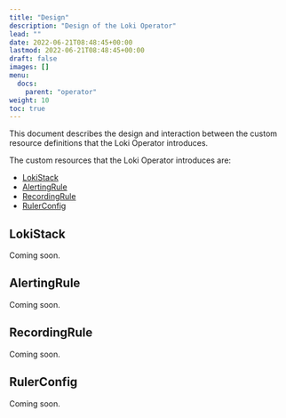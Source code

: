 ```yaml
---
title: "Design"
description: "Design of the Loki Operator"
lead: ""
date: 2022-06-21T08:48:45+00:00
lastmod: 2022-06-21T08:48:45+00:00
draft: false
images: []
menu:
  docs:
    parent: "operator"
weight: 10
toc: true
---
```


This document describes the design and interaction between the custom resource definitions that the Loki Operator introduces.

The custom resources that the Loki Operator introduces are:

* [LokiStack](#lokistack)
* [AlertingRule](#alertingrule)
* [RecordingRule](#recordingrule)
* [RulerConfig](#rulerconfig)

## LokiStack

Coming soon.

## AlertingRule

Coming soon.

## RecordingRule

Coming soon.

## RulerConfig

Coming soon.
